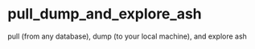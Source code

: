 # pull_dump_and_explore_ash
pull (from any database), dump (to your local machine), and explore ash
